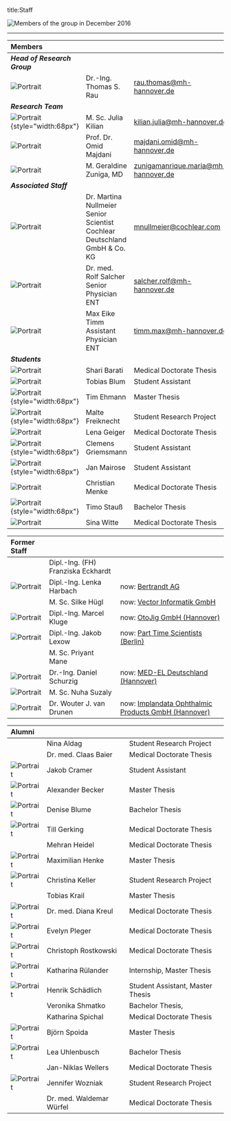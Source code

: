 title:Staff

![Members of the group in December 2016](staff/IMG_3601_Kopie.jpg "Members of the group in December 2016")

- - - 


| Members |||
|:--|:---------------------------------------|:--------------------------------------|
| ***Head of Research Group*** |||
|![Portrait](staff/Thomas.jpg) | Dr.-Ing. Thomas S. Rau         | rau.thomas@mh-hannover.de   |
| ***Research Team*** |||
|![Portrait](staff/Portrait_JuliaK.jpg){style="width:68px"}  | M. Sc. Julia Kilian             | kilian.julia@mh-hannover.de |
|![Portrait](staff/Omid.jpg) | Prof. Dr. Omid Majdani           | majdani.omid@mh-hannover.de        |
|![Portrait](staff/geraldine.jpg) | M. Geraldine Zuniga, MD			| zunigamanrique.maria@mh-hannover.de	  |
| ***Associated Staff***  |||																
|![Portrait](staff/empty.jpg)  | Dr. Martina Nullmeier	<br> Senior Scientist <br> Cochlear Deutschland GmbH & Co. KG | mnullmeier@cochlear.com |
|![Portrait](staff/rolf.jpg) | Dr. med. Rolf Salcher  <br> Senior Physician ENT     		| salcher.rolf@mh-hannover.de|
|![Portrait](staff/maxt.png) | Max Eike Timm  <br> Assistant Physician ENT    | timm.max@mh-hannover.de |
| ***Students*** |||                                                                                             |
|![Portrait](staff/empty.jpg) 	| Shari Barati								| Medical Doctorate Thesis |
|![Portrait](staff/tobias.png) 	| Tobias Blum 								| Student Assistant |
|![Portrait](staff/Portrait_TimE.jpg){style="width:68px"} 	| Tim Ehmann                  | Master Thesis |
|![Portrait](staff/Portrait_MalteF.jpg){style="width:68px"}	| Malte Freiknecht            | Student Research Project |
|![Portrait](staff/lena.jpg)	  | Lena Geiger								  | Medical Doctorate Thesis  | 
|![Portrait](staff/Portrait_ClemensG.jpg){style="width:68px"} 	| Clemens Griemsmann					| Student Assistant |
|![Portrait](staff/Portrait_JanM.jpg){style="width:68px"}	  | Jan Mairose								  | Student Assistant	| 
|![Portrait](staff/christianm.png)| Christian Menke						| Medical Doctorate Thesis |
|![Portrait](staff/Portrait_TimoS.jpg){style="width:68px"}   | Timo Stauß                  | Bachelor Thesis | 
|![Portrait](staff/empty.jpg) 	| Sina Witte 				    			| Medical Doctorate Thesis |



| Former Staff |||
|:--|:------------------|:--------------------------------------|               				
|                               | Dipl.-Ing. (FH) Franziska Eckhardt     |  |
|![Portrait](staff/lenka.png)   | Dipl.-Ing. Lenka Harbach                | now: [Bertrandt AG](https://www.bertrandt.com/) |
|                             	| M. Sc. Silke Hügl                			  | now: [Vector Informatik GmbH](https://www.vector.com/de/de/) 	|
|![Portrait](staff/Marcel.jpg)  | Dipl.-Ing. Marcel Kluge                 | now: [OtoJig GmbH (Hannover)](http://www.otojig.com/)  |
|![Portrait](staff/Jakob.jpg)   | Dipl.-Ing. Jakob Lexow                  | now: [Part Time Scientists (Berlin)](https://ptscientists.com/)         |
|                               | M. Sc. Priyant Mane                    |  |
|![Portrait](staff/daniel.png)  | Dr.-Ing. Daniel Schurzig                | now: [MED-EL Deutschland (Hannover)](www.medel.com) |
|![Portrait](staff/nuha.jpg) 	  | M. Sc. Nuha Suzaly			   			        |     	|
|![Portrait](staff/Wouter.jpg)  | Dr. Wouter J. van Drunen                | now: [Implandata Ophthalmic Products GmbH (Hannover)](http://www.implandata.com) |

| Alumni |||
|:--|:------------------|:--------------------------------------|     
|	                              | Nina Aldag								| Student Research Project |
|                          	    | Dr. med. Claas Baier					| Medical Doctorate Thesis |
|![Portrait](staff/jakobc.jpg)	| Jakob Cramer 								| Student Assistant  |
|![Portrait](staff/alexbecker.jpg)| Alexander Becker 				|  Master Thesis|
|![Portrait](staff/deniseb.png)   | Denise Blume 							| Bachelor Thesis    |
|![Portrait](staff/till.jpg) 	    | Till Gerking								| Medical Doctorate Thesis|
|                              	  | Mehran Heidel 							| Medical Doctorate Thesis	|
|![Portrait](staff/max.png)		  | Maximilian Henke						| Master Thesis	|
|![Portrait](staff/christina.jpg)| Christina Keller				    		| Student Research Project |
|                             	  | Tobias Krail								| Master Thesis    |
|![Portrait](staff/Diana.jpg) 	  | Dr. med. Diana Kreul					| Medical Doctorate Thesis	|
|![Portrait](staff/evelynp.png)   | Evelyn Pleger							   	| Medical Doctorate  Thesis|
|![Portrait](staff/christoph.jpg) | Christoph Rostkowski					| Medical Doctorate  Thesis	|
|![Portrait](staff/katharina.jpg) | Katharina Rülander				| Internship, Master Thesis							 |
|![Portrait](staff/henrik.png)	  | Henrik Schädlich				 	| Student Assistant, Master Thesis   |
|                             	  | Veronika Shmatko						| Bachelor Thesis, 	|
|                             	  | Katharina Spichal							| Medical Doctorate Thesis	|
|![Portrait](staff/bjoern.jpg)	  | Björn Spoida							| Master Thesis 		|
|![Portrait](staff/lea.png)		    | Lea Uhlenbusch 							| Bachelor Thesis |
|                               	| Jan-Niklas Wellers						| Medical Doctorate Thesis |
|![Portrait](staff/jennifer.jpg)  | Jennifer Wozniak				    	| Student Research Project  |
|                             	  | Dr. med. Waldemar Würfel				| Medical Doctorate  Thesis	|


